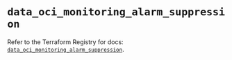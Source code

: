 # `data_oci_monitoring_alarm_suppression`

Refer to the Terraform Registry for docs: [`data_oci_monitoring_alarm_suppression`](https://registry.terraform.io/providers/hashicorp/oci/7.19.0/docs/data-sources/monitoring_alarm_suppression).
